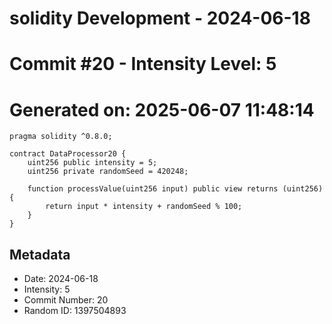 ﻿# solidity Development - 2024-06-18
# Commit #20 - Intensity Level: 5
# Generated on: 2025-06-07 11:48:14
```solidity
pragma solidity ^0.8.0;

contract DataProcessor20 {
    uint256 public intensity = 5;
    uint256 private randomSeed = 420248;

    function processValue(uint256 input) public view returns (uint256) {
        return input * intensity + randomSeed % 100;
    }
}
```
## Metadata
- Date: 2024-06-18
- Intensity: 5
- Commit Number: 20
- Random ID: 1397504893
